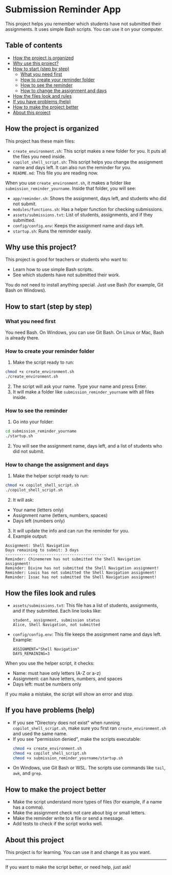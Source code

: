 
# Submission Reminder App

This project helps you remember which students have not submitted their assignments. It uses simple Bash scripts. You can use it on your computer.



## Table of contents

- [How the project is organized](#how-the-project-is-organized)
- [Why use this project?](#why-use-this-project)
- [How to start (step by step)](#how-to-start-step-by-step)
  - [What you need first](#what-you-need-first)
  - [How to create your reminder folder](#how-to-create-your-reminder-folder)
  - [How to see the reminder](#how-to-see-the-reminder)
  - [How to change the assignment and days](#how-to-change-the-assignment-and-days)
- [How the files look and rules](#how-the-files-look-and-rules)
- [If you have problems (help)](#if-you-have-problems-help)
- [How to make the project better](#how-to-make-the-project-better)
- [About this project](#about-this-project)


## How the project is organized

This project has these main files:

- `create_environment.sh`: This script makes a new folder for you. It puts all the files you need inside.
- `copilot_shell_script.sh`: This script helps you change the assignment name and days left. It can also run the reminder for you.
- `README.md`: This file you are reading now.

When you use `create_environment.sh`, it makes a folder like `submission_reminder_yourname`.
Inside that folder, you will see:

- `app/reminder.sh`: Shows the assignment, days left, and students who did not submit.
- `modules/functions.sh`: Has a helper function for checking submissions.
- `assets/submissions.txt`: List of students, assignments, and if they submitted.
- `config/config.env`: Keeps the assignment name and days left.
- `startup.sh`: Runs the reminder easily.


## Why use this project?

This project is good for teachers or students who want to:

- Learn how to use simple Bash scripts.
- See which students have not submitted their work.

You do not need to install anything special. Just use Bash (for example, Git Bash on Windows).


## How to start (step by step)

### What you need first

You need Bash. On Windows, you can use Git Bash. On Linux or Mac, Bash is already there.

### How to create your reminder folder

1. Make the script ready to run:
  ```bash
  chmod +x create_environment.sh
  ./create_environment.sh
  ```
2. The script will ask your name. Type your name and press Enter.
3. It will make a folder like `submission_reminder_yourname` with all files inside.

### How to see the reminder

1. Go into your folder:
  ```bash
  cd submission_reminder_yourname
  ./startup.sh
  ```
2. You will see the assignment name, days left, and a list of students who did not submit.

### How to change the assignment and days

1. Make the helper script ready to run:
  ```bash
  chmod +x copilot_shell_script.sh
  ./copilot_shell_script.sh
  ```
2. It will ask:
  - Your name (letters only)
  - Assignment name (letters, numbers, spaces)
  - Days left (numbers only)
3. It will update the info and can run the reminder for you.
4. Example output:
  ```
  Assignment: Shell Navigation
  Days remaining to submit: 3 days
  --------------------------------------------
  Reminder: Chinemerem has not submitted the Shell Navigation assignment!
  Reminder: Divine has not submitted the Shell Navigation assignment!
  Reminder: Louis has not submitted the Shell Navigation assignment!
  Reminder: Issac has not submitted the Shell Navigation assignment!
  ```


## How the files look and rules

- `assets/submissions.txt`: This file has a list of students, assignments, and if they submitted. Each line looks like:
  ```
  student, assignment, submission status
  Alice, Shell Navigation, not submitted
  ```
- `config/config.env`: This file keeps the assignment name and days left. Example:
  ```
  ASSIGNMENT="Shell Navigation"
  DAYS_REMAINING=3
  ```

When you use the helper script, it checks:
- Name: must have only letters (A-Z or a-z)
- Assignment: can have letters, numbers, and spaces
- Days left: must be numbers only

If you make a mistake, the script will show an error and stop.


## If you have problems (help)

- If you see "Directory does not exist" when running `copilot_shell_script.sh`, make sure you first ran `create_environment.sh` and used the same name.
- If you see "permission denied", make the scripts executable:
  ```bash
  chmod +x create_environment.sh
  chmod +x copilot_shell_script.sh
  chmod +x submission_reminder_yourname/startup.sh
  ```
- On Windows, use Git Bash or WSL. The scripts use commands like `tail`, `awk`, and `grep`.


## How to make the project better

- Make the script understand more types of files (for example, if a name has a comma).
- Make the assignment check not care about big or small letters.
- Make the reminder write to a file or send a message.
- Add tests to check if the script works well.


## About this project

This project is for learning. You can use it and change it as you want.

---

If you want to make the script better, or need help, just ask!
